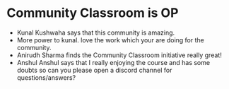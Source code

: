 # Community Classroom is OP

- Kunal Kushwaha says that this community is amazing.
- More power to kunal. love the work which your are doing for the community.
- Anirudh Sharma finds the Community Classroom initiative really great!
- Anshul Anshul says that I really enjoying the course and has some doubts so can you please open a discord channel for questions/answers?
